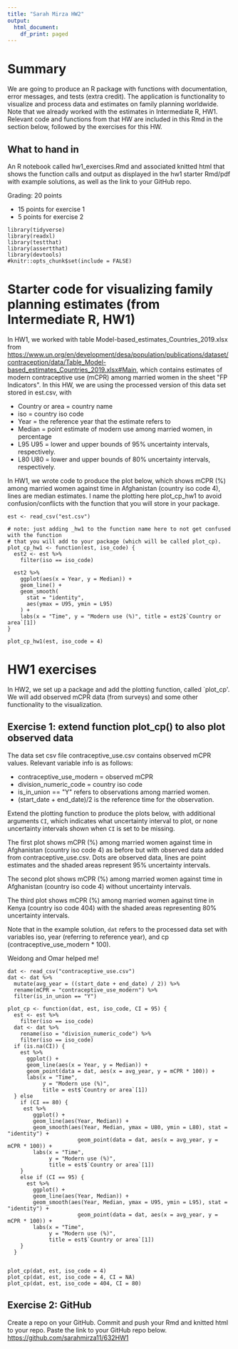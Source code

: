 ```yaml
---
title: "Sarah Mirza HW2"
output:
  html_document:
    df_print: paged
---
```


# Summary

We are going to produce an R package with functions with documentation, error messages, and tests (extra credit). The application is functionality to visualize and process data and estimates on family planning worldwide. Note that we already worked with the estimates in Intermediate R, HW1. Relevant code and functions from that HW are included in this Rmd in the section below, followed by the exercises for this HW. 



## What to hand in

An R notebook called hw1_exercises.Rmd and associated knitted html that shows the function calls and output as displayed in the hw1 starter Rmd/pdf with example solutions, as well as the link to your GitHub repo.


Grading: 20 points

- 15 points for exercise 1
- 5 points for exercise 2



```{r setup}
library(tidyverse)
library(readxl)
library(testthat)
library(assertthat)
library(devtools)
#knitr::opts_chunk$set(include = FALSE)
```

# Starter code for visualizing family planning estimates (from Intermediate R, HW1)
In HW1, we worked with table Model-based_estimates_Countries_2019.xlsx from https://www.un.org/en/development/desa/population/publications/dataset/contraception/data/Table_Model-based_estimates_Countries_2019.xlsx#Main, which contains estimates of modern contraceptive use (mCPR) among married women in the sheet "FP Indicators". In this HW, we are using the processed version of this data set stored in est.csv, with 

- Country or area = country name
- iso	= country iso code 
- Year = the reference year that the estimate refers to 
- Median = point estimate of modern use among married women, in percentage	
- L95	U95 = lower and upper bounds of 95% uncertainty intervals, respectively. 
- L80	U80 = lower and upper bounds of 80% uncertainty intervals, respectively. 

In HW1, we wrote code to produce the plot below, which shows mCPR (%) among married women against time in Afghanistan (country iso code 4), lines are median estimates. I name the plotting here plot_cp_hw1 to avoid confusion/conflicts with the function that you will store in your package. 
```{r}
est <- read_csv("est.csv")
```

```{r}
# note: just adding _hw1 to the function name here to not get confused with the function 
# that you will add to your package (which will be called plot_cp).
plot_cp_hw1 <- function(est, iso_code) {
  est2 <- est %>%
    filter(iso == iso_code)

  est2 %>%
    ggplot(aes(x = Year, y = Median)) +
    geom_line() +
    geom_smooth(
      stat = "identity",
      aes(ymax = U95, ymin = L95)
    ) +
    labs(x = "Time", y = "Modern use (%)", title = est2$`Country or area`[1])
}
```

```{r, include = T}
plot_cp_hw1(est, iso_code = 4)
```


# HW1 exercises

In HW2, we set up a package and add the plotting function, called `plot_cp'. We will add observed mCPR data (from surveys) and some other functionality to the visualization.


## Exercise 1: extend function plot_cp() to also plot observed data


The data set csv file contraceptive_use.csv contains observed mCPR values. Relevant variable info is as follows:

- contraceptive_use_modern = observed mCPR 
- division_numeric_code = country iso code
- is_in_union == "Y" refers to observations among married women. 
- (start_date + end_date)/2 is the reference time for the observation. 

Extend the plotting function to produce the plots below, with additional arguments `CI`, which indicates what uncertainty interval to plot, or none uncertainty intervals shown when `CI` is set to be missing. 

The first plot shows mCPR (%) among married women against time in Afghanistan (country iso code 4) as before but with observed data added from contraceptive_use.csv. Dots are observed data, lines are point estimates and the shaded areas represent 95% uncertainty intervals. 

The second plot shows mCPR (%) among married women against time in Afghanistan (country iso code 4) without uncertainty intervals. 

The third plot shows mCPR (%) among married women against time in Kenya (country iso code 404) with the shaded areas representing 80% uncertainty intervals. 

Note that in the example solution, `dat` refers to the processed data set with variables iso, year (referring to reference year), and cp (contraceptive_use_modern * 100). 

Weidong and Omar helped me!

```{r}
dat <- read_csv("contraceptive_use.csv")
dat <- dat %>%
  mutate(avg_year = ((start_date + end_date) / 2)) %>%
  rename(mCPR = "contraceptive_use_modern") %>%
  filter(is_in_union == "Y")

plot_cp <- function(dat, est, iso_code, CI = 95) {
  est <- est %>%
    filter(iso == iso_code)
  dat <- dat %>%
    rename(iso = "division_numeric_code") %>%
    filter(iso == iso_code)
  if (is.na(CI)) {
    est %>%
      ggplot() +
      geom_line(aes(x = Year, y = Median)) +
      geom_point(data = dat, aes(x = avg_year, y = mCPR * 100)) +
      labs(x = "Time",
           y = "Modern use (%)",
           title = est$`Country or area`[1])
  } else
    if (CI == 80) {
     est %>%
        ggplot() +
        geom_line(aes(Year, Median)) +
        geom_smooth(aes(Year, Median, ymax = U80, ymin = L80), stat = "identity") +
                      geom_point(data = dat, aes(x = avg_year, y = mCPR * 100)) +
        labs(x = "Time",
             y = "Modern use (%)",
             title = est$`Country or area`[1])
    }
    else if (CI == 95) {
      est %>%
        ggplot() +
        geom_line(aes(Year, Median)) +
        geom_smooth(aes(Year, Median, ymax = U95, ymin = L95), stat = "identity") +
                      geom_point(data = dat, aes(x = avg_year, y = mCPR * 100)) +
        labs(x = "Time",
             y = "Modern use (%)",
             title = est$`Country or area`[1])
    }
  }
      
```
 

```{r, include = T, warning=F}
plot_cp(dat, est, iso_code = 4)
plot_cp(dat, est, iso_code = 4, CI = NA)
plot_cp(dat, est, iso_code = 404, CI = 80)
```

## Exercise 2: GitHub

Create a repo on your GitHub. Commit and push your Rmd and knitted html to your repo. Paste the link to your GitHub repo below.
https://github.com/sarahmirza11/632HW1 


